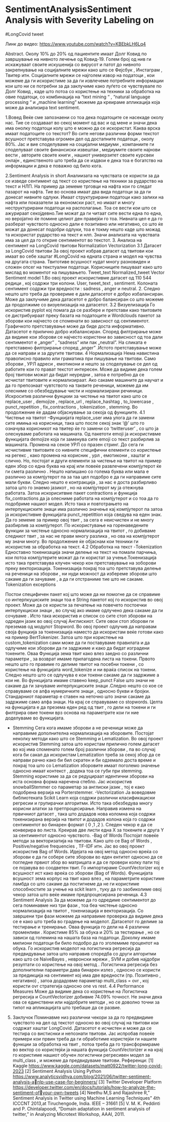 # SentimentAnalysisSentiment Analysis with Severity Labeling on
#LongCovid tweet
 

Линк до видео: https://www.youtube.com/watch?v=KBEbkLH6Lq4

Abstract. Околу 10% до 20% од пациентите имаат Долг Ковид по 
завршување на нивното лечење од Ковид-19. Голем број од нив ги 
искажуваат своите искушенија со вирусот и патот до нивното 
закрепнување на социјалните мрежи како што се Фејсбук , Инстаграм , 
Твитер итн. Социјалните мрежи се најголем извор на податоци , кои 
можеме да ги искористиме за да ги извлечеме потребните информации кои
што ни се потребни за да заклучиме како луѓето се чувствувале по Долг 
Ковид , каде што потоа со користење на техники за обработка на овие 
податоци, со комбинација на “text mining “ , “natural language processing “ и
„machine learning” можеме да креираме апликација која може да анализира
text sentiment.

1.Вовед
Веќе сме запознаени со тоа дека податоците се насекаде околу нас. Тие се 
создаваат во секој момент од вас и од мене и значи дека има онолку 
податоци колу што е можно да се искористат. Каква врска имаат 
податоците со текстот? Во сите негови различни форми текстот всушност 
претставува огромен дел од достапните податоци , околу 80%. Јас и вие 
споделуваме на социјални медиуми , компаниите ги споделуваат своите 
финансиски извештаи , медиумите своите најнови вести , авторите своите 
книги , нашиот универзитет своите курсвеи онлајн , единственото што 
треба да се издвои е дека тоа е богатство на информации и дека е поважно 
од било кога. 

2.Sentiment Analysis in short
Аналиизата на чувствата се користи за да се изведе сентимент од текст со 
користење на техники за рударство на текст и НЛП. На пример да земеме 
трговци на нафта кои го следат пазарот на нафта. Тие во основа имаат два 
вида податоци за да ги донесат нивните одлуки. Имаат структурирани 
податоци како залихи на нафта или показатели за економски раст, но имаат 
и многу неструктурирани податоци на располагање. Тоа се вести кои што 
се ажурираат секојдевно.Тие можат да ги читаат сите вести една по една, 
но веројатно ќе помине целиот ден правејќи го тоа. Нивната цел е да го 
разберат чувството односно дали е позитивно или негативно, со што ќе 
можат да донесат подобри одлуки, тоа е токму нешто каде што можад та 
искористат рударство на текст и нлп. Значи анализата на чувствата има за 
цел да го открие сентиментот во текстот.
3. Анализа на сентимент на LongCovid твитови
 Normalization Vectorization
3.1 Датасет за LongCovid твитови
За овој проект избрав датасет од твитови кои имаат во себе хаштаг 
#LongCovid на едната страна и модел на чувства на другата страна.
Твитотиве всушност нудат многу разновиден и сложен опсег на текстуални
податоци. Корисниците пишуваат како што мислад во моментот на 
пишувањето.
Tweet_text Normalized_tweet Vector Sentiment model
1.Во овој проект искористивме датасет од 110 544 редици , кој содржи три 
колони. User, tweet_text , sentiment. Колоната сентимент содржи три 
вредности : sadness , anger и neutral. 
2. Следно нешто што треба да провериме е дали датасетот е добро 
избалансиран. Може да заклучиме дека датасетот е добро балансиран со 
што можеме да продолжиме со визуелизација на датасетот.
3.2 Визуелизација 
Го искористив pyplot кој помага да се разбере и претстави како твитовите 
се дистрибуираат преку базата на податоците и Wordclouds пакетот за 
зборови кои најчесто се споменати во зависност од сентиментот.
Графичкото претставување може да биде доста информативно. Датасетот е 
прилично добро избалансиран. Според филтрирање може да видиме кои зборови 
се најчесто користени во зависност од тоа дали сентиментот е „anger” , “sadness” 
или пак „neutral”. На сликата е претставено филтрирање според „anger” .Истото 
претставување може да се направи и за другите твитови.
4 Нормализација
Нема навистина правописно правило или граматика при пишување на твитови. 
Само зборови , УРЛ адреси , емотикони и нешто за споделување се дел од 
работите кои го прават текстот интересен. Може да видиме дека голем број 
твитови можат да бидат неуредни , затоа е потребно да се исчистат твитовите и 
нормализираат. Ако сакаме машините да научат и да го препознаат чувтството на 
таквите реченици, можеме да им олесниме со обезбедување чисти и 
нормализирани речиници. Искроситив различни фунцкии за чистење на твитот 
како што се replace_user , demojize , replace_url , replace_hashtag , to_lowercase , 
punct_repetition , fix_contractions , tokenization , stemming. Во продолжение ќе 
дадам објаснување за секоја од функциите.
4.1 Чистење на твитот
-Фунцкијата replace_user има улога да ги замени сите имиња на корисници,
така што после секој знак ‘@’ што го означува корисникот на твитер ќе го 
замени со ‘twitteruser’ , со што ја олеснуваме работата на машината.
Од пакетоти emoji ја искористивме функцијата demojize која ги заменува 
сите emoji со текст разбирлив за машината. 
Промена на секое УРЛ со празен стринг.
До сега ги исчистивме твитовите со нивните специфични елементи со 
користење на регекс , како промена на корисник , урл , емотикони , хаштаг 
и слично. Но, постојат и други елементи за чистење на твитот на пример 
еден збор со една буква на крај или повеќе развлечени компјутерот ќе ги 
смета различно . Нешто напишано со голема буква или мала е различно за 
компјутерот па за таа цел подобро е да ги направиме сите мали букви. 
Следно нешто е контракција , за нас е доста разбирливо затоа што го 
знаемо јазикот , но на компјутерот му ја отежнува работата. Затоа 
искориситвме пакет contractions и функција fix_contractions да ја олесниме 
работата на компјутерот и со тоа да го подобриме нашиот модел. Исто така
и повтотрањето на интерпукциските знаци има различно значење кај 
компјутерот па затоа ја искористивме функцијата punct_repetittion која 
сведува на еден знак. 
Да го земеме за пример овој твит , за сега е неисчистен и не многу 
разбирлив за компјутерот. 
По искористување на горенаведените функции за чистење односно 
нормализација на твитот , го добиваме следниот твит , за нас не прави 
многу разлика , но ова на компјутерот му значи многу. Во продолжение ќе 
објаснам кои техники ги искористив за обработка на текст. 
4.2 Обработка на текст
-Tokenization
Едноставно токенизација значи делење на текст на помали парчиња, кои 
потоа компјутерите можат да ги користат за учење.Токенизација исто така 
претставува клучен чекор кон претставување на зоборови преку 
векторизација. Токенизација покрај тоа што претставува делење на 
реченици на зборови , ни нуди можност да избереме зборови што сакаме да
ги зачуваме , а да ги отстраниме тие што не сакаме. 
Tokenization exceptions
 
Постои специфичен пакет кој што може да ни помогне да се справиме со 
интерпкуциските знаци тоа е String пакетот кој го искористив во овој 
проект. Може да се користи за печатење на повечето постоечки 
интерпукциски знаци , во случај ако имаме одлучено дека сакаме да ги 
сочуваме . Исто така искористив и список со сите стоп зборови на одреден 
јазик во овој случај Англискиот. Сите овои стоп зборови ги преземав од 
модулот Stopword. 
Во овој проект одлучив да направам своја фунцкија за токенизација 
наместо да искористам веќе готови како на пример BertTokenizer. Затоа што
при користење на custom_tokenization сами може да ги поставуваме 
правилата и да одлучиме кои зборови да ги задржиме и како да бидат 
изградени токените. 
Оваа Функција зема твит како влез заедно со различни параметри , за 
возврат имаме прилагодена листа на токени. Првото нешто што го правиме
го делиме твитот на посебни токени , со користење на функцијата 
word_tokenize и ни враќа список на токени. Следно нешто што се одлучува 
е кои токени сакаме да ги задржиме а кои не. Во функцијата имаме ставено
keep_punct False што значи не сакаме да ги зачуваме интерпукциските 
знаци .Следно нешто со кое се справуваме се алфа нумеричките знаци , 
односно букви и бројки. Стандарниот параметар е ставен на неточно што 
значи сакаме да задржиме само алфа знаци. На крај се справуваме со 
stopwords. Целта на функцијата е да презема еден ред од твит , го дели на 
токени и ги филтрира овие токени врз основа на параметрите кои ги ние 
доделуваме во функцијата.
- Stemming
Сега кога имаме зборови а не реченици може да направиме дополнителна 
нормализација на зборовите. Постојат неколку методи како што се 
Stemming и Lematization. Во овој проект искористив Stemming затоа што 
користам прилично голем датасет во кој има споменато голем број 
различни зборови , па во случај кога би сакал да искористам Lematization 
треба за секој збор да се направи рачно како би бил скратен и би одземало 
доста време и покрај тоа што со Lematization зборовите имаат поголемо 
значење односно имаат контекст , додека тоа се губи при stemming.
Stemming користиме за да се редуцираат идентични зборови на иста 
основна форма наречена стебло.
Јас искористив snowballStemmer со параметар за англиски јазик , тој е како 
подобрена верзија на Porterstemmer. 
-Vectorization
Ја воведовме библиотеката Scikit Learn која содржи различни 
класификациски регресии и групирачки алгоритми. Исто така обезбедува 
многу корисни алатки за претпроцесирање. Направив измена на првичниот
датасет , така што додадов нова коломна која содржи токенизирана верзија 
на твитот и додадов колона која го содржи сентиментот во бинарен формат 
( 0 ,1 ,2 ).
Следен чекор е да се конверира во листа. Креирав две листи една X за 
токените и друга Y за сентиментот односно чувството.
-Bag of Words 
Постојат повеќе методи за векторизатија на твитови. Како што се Bag of 
Words , Positive/negative frequencies , TF-IDF итн. Јас во овој проект 
искористив Bag of Words. Идејата на овој метод односно вреќа со зборови е
да ги собере сите зборови во еден ентитет односно да се погледне првиот 
збор во матрицата и да се провери колку пати тој се појавува во соодветен 
твит.
Го импортираме CountVectorizer кој е всушност ист како вреќа со зборови 
(Bag of Words). Функцијата всушност зема корпус на твит како влез , на 
параметрите користиме ламбда со што сакаме да постигнеме да не ги 
користиме способностите за учење на sckit learn , туку да го заобиколиме 
овој чекор затоа што веќе имаме предпроцесирана реченица.
4.3 Sentiment Analysis
За да можеме да го одредиме сентиментот до сега поминавме низ три 
фази , тоа беа чистење односно нормализација на твитот , токенизација и 
векторизација. 
Со завршени три фази можеме да направиме проверка да видиме дека се е 
како што треба во градење на моделот. Датасетот го делиме за тестирање и 
тренирање. Оваа функција го дели на 4 различни променливи . Користиме 
85% за обука и 20% за тестирање , но се зависи од големина на нашата база
на податоци. Доколку имаме милиони податоци би било подобро да го 
зголемиме процентот на обука.
Го искористив моделот на логистичка регресија да предвидување затоа што
направив споредба со други алгоритми како што се NaiveBayes , невронски
мрежи , SVM и добив најдобри резултати со користење на овој метод . 
Логистичка регресија без дополнителни параметри дава бинарен излез , 
односно се користи за предикција на сентимент кој има две вредности (пр. 
Позитивно , негативно) , затоа додадовме параметар multi_class = ovr , кој 
користи ovr стратегија односно one vs rest. 
4.4 Performance Measures
Може да видиме дека со користење на Логистичка регресија и 
CountVectorizer добивме 74.09% точност. Не значи дека ова се единствени 
или најдобрите методи , но се доволно точни за типот на апликацијата што 
требаше да се развие.
5. Заклучок 
Поминавме низ различни чекори за да го предвидиме чувството на дел од 
текстот односно во овој случај на твитови кои содржат хаштаг LongCovid. 
Датасетот е исчистен и може да се тестира со вистиснки и непознати 
твитови. Јас испробав повеќе примери кои првин треба да ги обработиме 
користејќи ги нашите функции за обработка на твит , потоа треба да го 
трансформираме во вектор со користејќи ја нашата функција 
CountVectorizer и на крај го користиме нашиот обучен логистички 
регресивен модел за multi_class , и можеме да предвидуваме твитови. 
Референци:
[1] Kaggle https://www.kaggle.com/datasets/matt0922/twitter-long-covid-2023
[2] Sentiment Analysis Using Python 
https://www.analyticsvidhya.com/blog/2021/06/twitter-sentiment-analysis-anlp-use-case-for-beginners/
[3] Twitter Developer Platform 
https://developer.twitter.com/en/docs/tutorials/how-to-analyze-the-sentiment-ofyour-own-tweets
[4] Neethu M,S and Rajashree R,” Sentiment Analysis in Twitter using Machine 
Learning Techniques” 4th ICCCNT 2013,at Tiruchengode, India. IEEE – 31661 
[5] V. M. K. Peddinti and P. Chintalapoodi, “Domain adaptation in sentiment 
analysis of twitter,” in Analyzing Microtext Workshop, AAAI, 2011. 
